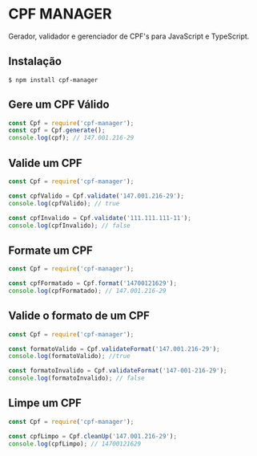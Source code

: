 # CPF MANAGER
Gerador, validador e gerenciador de CPF's para JavaScript e TypeScript.

## Instalação

```shell
$ npm install cpf-manager
```

## Gere um CPF Válido

```js
const Cpf = require('cpf-manager');
const cpf = Cpf.generate();
console.log(cpf); // 147.001.216-29
```

## Valide um CPF

```js
const Cpf = require('cpf-manager');

const cpfValido = Cpf.validate('147.001.216-29');
console.log(cpfValido); // true

const cpfInvalido = Cpf.validate('111.111.111-11');
console.log(cpfInvalido); // false
```

## Formate um CPF

```js
const Cpf = require('cpf-manager');

const cpfFormatado = Cpf.format('14700121629');
console.log(cpfFormatado); // 147.001.216-29
```

## Valide o formato de um CPF

```js
const Cpf = require('cpf-manager');

const formatoValido = Cpf.validateFormat('147.001.216-29');
console.log(formatoValido); //true

const formatoInvalido = Cpf.validateFormat('147-001-216-29');
console.log(formatoInvalido); // false
```

## Limpe um CPF

```js
const Cpf = require('cpf-manager');

const cpfLimpo = Cpf.cleanUp('147.001.216-29');
console.log(cpfLimpo); // 14700121629
```

